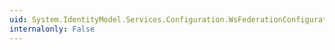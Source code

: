 ```yaml
---
uid: System.IdentityModel.Services.Configuration.WsFederationConfiguration.Realm
internalonly: False
---
```

